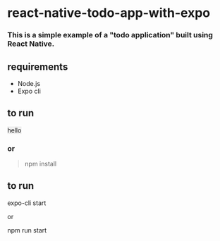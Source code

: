 # react-native-todo-app-with-expo
### This is a simple example of a "todo application" built using React Native.

## requirements
- Node.js
- Expo cli

## to run 

<span style="background-color:#eeeeee"> hello </span>

### or

> npm install

## to run

expo-cli start

or

npm run start

